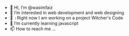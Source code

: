 - 👋 Hi, I’m @wasimfaiz
- 👀 I’m interested in web development and web designing
- 🌱 ।Right now I am working on a project Witcher's Code
- 💞️ I’m currently learning javascript
- 📫 How to reach me ...

<!---
wasimfaiz/wasimfaiz is a ✨ special ✨ repository because its `README.md` (this file) appears on your GitHub profile.
You can click the Preview link to take a look at your changes.
--->
